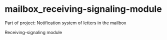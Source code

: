 # mailbox_receiving-signaling-module
Part of project: Notification system of letters in the mailbox

Receiving-signaling module
